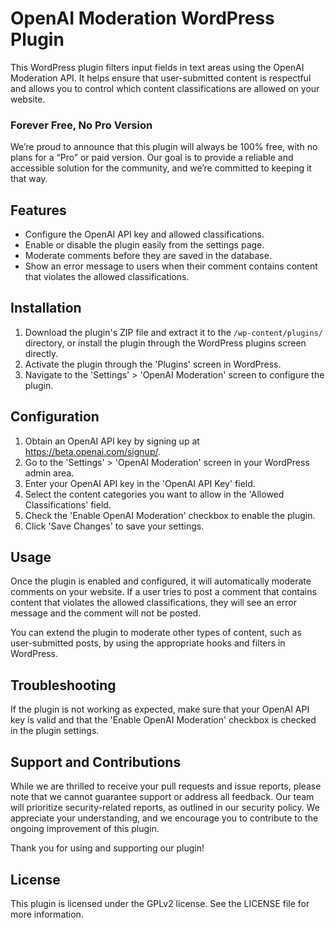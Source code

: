 # OpenAI Moderation WordPress Plugin

This WordPress plugin filters input fields in text areas using the OpenAI Moderation API. It helps ensure that user-submitted content is respectful and allows you to 
control which content classifications are allowed on your website.

### Forever Free, No Pro Version

We’re proud to announce that this plugin will always be 100% free, with no plans for a “Pro” or paid version. Our goal is to provide a reliable and accessible solution for the community, and we’re committed to keeping it that way.

## Features

- Configure the OpenAI API key and allowed classifications.
- Enable or disable the plugin easily from the settings page.
- Moderate comments before they are saved in the database.
- Show an error message to users when their comment contains content that violates the allowed classifications.

## Installation

1. Download the plugin's ZIP file and extract it to the `/wp-content/plugins/` directory, or install the plugin through the WordPress plugins screen directly.
2. Activate the plugin through the 'Plugins' screen in WordPress.
3. Navigate to the 'Settings' > 'OpenAI Moderation' screen to configure the plugin.

## Configuration

1. Obtain an OpenAI API key by signing up at https://beta.openai.com/signup/.
2. Go to the 'Settings' > 'OpenAI Moderation' screen in your WordPress admin area.
3. Enter your OpenAI API key in the 'OpenAI API Key' field.
4. Select the content categories you want to allow in the 'Allowed Classifications' field.
5. Check the 'Enable OpenAI Moderation' checkbox to enable the plugin.
6. Click 'Save Changes' to save your settings.

## Usage

Once the plugin is enabled and configured, it will automatically moderate comments on your website. If a user tries to post a comment that contains content that violates the allowed 
classifications, they will see an error message and the comment will not be posted.

You can extend the plugin to moderate other types of content, such as user-submitted posts, by using the appropriate hooks and filters in WordPress.

## Troubleshooting

If the plugin is not working as expected, make sure that your OpenAI API key is valid and that the 'Enable OpenAI Moderation' checkbox is checked in the plugin settings.

## Support and Contributions

While we are thrilled to receive your pull requests and issue reports, please note that we cannot guarantee support or address all feedback. Our team will prioritize security-related reports, as outlined in our security policy. We appreciate your understanding, and we encourage you to contribute to the ongoing improvement of this plugin.

Thank you for using and supporting our plugin!

## License

This plugin is licensed under the GPLv2 license. See the LICENSE file for more information.

